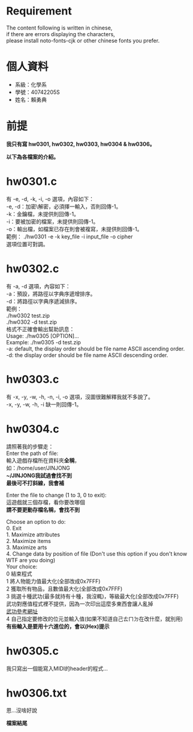 # Requirement
The content following is written in chinese,  
if there are errors displaying the characters,  
please install noto-fonts-cjk or other chinese fonts you prefer.  
  
# 個人資料
- 系級：化學系
- 學號：40742205S
- 姓名：賴勇典
  
# 前提
**我只有寫 hw0301, hw0302, hw0303, hw0304 & hw0306。**  

**以下為各檔案的介紹。**  

# hw0301.c
有 -e, -d, -k, -i, -o 選項，內容如下：  
-e, -d：加密\解密，必須擇一輸入，否則回傳-1。  
-k：金鑰檔，未提供則回傳-1。  
-i：要被加密的檔案，未提供則回傳-1。  
-o：輸出檔，如檔案已存在則會被複寫，未提供則回傳-1。  
範例： ./hw0301 -e -k key_file -i input_file -o cipher  
選項位置可對調。  

# hw0302.c
有 -a, -d 選項，內容如下：  
-a：預設，將路徑以字典序遞增排序。  
-d：將路徑以字典序遞減排序。  
範例：  
./hw0302 test.zip  
./hw0302 -d test.zip  
格式不正確會輸出幫助訊息：  
Usage: ./hw0305 [OPTION]...  
Example: ./hw0305 -d test.zip  
-a: default, the display order should be file name ASCII ascending order.  
-d: the display order should be file name ASCII descending order.  

# hw0303.c
有 -x, -y, -w, -h, -n, -i, -o 選項，沒圖很難解釋我就不多說了。  
-x, -y, -w, -h, -i 缺一則回傳-1。  

# hw0304.c
請照著我的步驟走：  
Enter the path of file:  
輸入遊戲存檔所在資料夾**全稱**，  
如：/home/user/JINJONG  
**~/JINJONG我試過會找不到**  
**最後可不打斜線，我會補**  
  
Enter the file to change (1 to 3, 0 to exit):  
這遊戲就三個存檔，看你要改哪個  
**請不要更動存檔名稱，會找不到**  

Choose an option to do:  
        0. Exit  
        1. Maximize attributes  
        2. Maximize items  
        3. Maximize arts  
        4. Change data by position of file (Don't use this option if you don't know WTF are you doing)  
Your choice:   
0 結束程式  
1 將人物能力值最大化(全部改成0x7FFF)  
2 獲取所有物品，且數值最大化(全部改成0x7FFF)  
3 挑選十種武功(最多就持有十種，我沒輒)，等級最大化(全部改成0x7FFF)  
武功對應值程式裡不提供，因為一次印出這麼多東西會讓人亂掉  
[武功參考網址](https://blog.xuite.net/dsl0817/blog/228046379)  
4 自己指定要修改的位元並輸入值(如果不知道自己ㄊㄇㄉ在改什麼，就別用)  
**有些輸入是要用十六進位的，會以(Hex)提示**  

# hw0305.c
我只寫出一個能寫入MIDI的header的程式...  

# hw0306.txt
恩...沒啥好說  
  
**檔案結尾**
